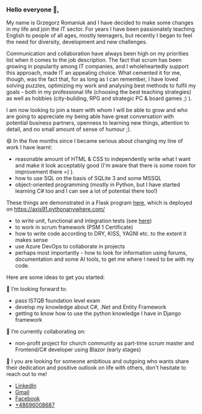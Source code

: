 ### Hello everyone 👋,

My name is Grzegorz Romaniuk and I have decided to make some changes in my life and join the IT sector. For years I have been passionately teaching English to people of all ages, mostly teenagers, but recently I began to feel the need for diversity, development and new challenges. 

Communication and collaboration have always been high on my priorities list when it comes to the job description. The fact that scrum has been growing in popularity among IT companies, and I wholeheartedly support this approach, made IT an appealing choice. What cemented it for me, though, was the fact that, for as long as I can remember, I have loved solving puzzles, optimizing my work and analysing best methods to fulfil my goals - both in my professional life (choosing the best teaching strategies) as well as hobbies (city-building, RPG and strategic PC & board games ;) ).

I am now looking to join a team with whom I will be able to grow and who are going to appreciate my being able have great conversation with potential business partners, openness to learning new things, attention to detail, and no small amount of sense of humour ;).

😄 In the five months since I became serious about changing my line of work I have learnt:
- reasonable amount of HTML & CSS to independently write what I want and make it look acceptably good (I'm aware that there is some room for improvement there =) ).
- how to use SQL on the basis of SQLite 3 and some MSSQL
- object-oriented programming (mostly in Python, but I have started learning C# too and I can see a lot of potential there too!)

These things are demonstrated in a Flask program [here](https://github.com/Axis1991/MonthlyBudget), which is deployed on https://axis91.pythonanywhere.com/

- to write unit, functional and integration tests (see [here](https://github.com/Axis1991/Budget_for_testing/tree/budget_tests_for_review))
- to work in scrum framework (PSM 1 Certificate)
- how to write code according to DRY, KISS, YAGNI etc. to the extent it makes sense
- use Azure DevOps to collaborate in projects
- perhaps most importantly - how to look for information using forums, documentation and some AI tools, to get me where I need to be with my code.

Here are some ideas to get you started:
 
🌱 I’m looking forward to:
- pass ISTQB foundation level exam
- develop my knowledge about C#, .Net and Entity Framework
- getting to know how to use the python knowledge I have in Django framework

👯 I’m currently collaborating on:
- non-profit project for church community as part-time scrum master and Frontend/C# developer using Blazor (early stages)

🤝 I you are looking for someone ambitious and outgoing who wants share their dedication and positive outlook on life with others, don't hesitate to reach out to me!
- [LinkedIn](https://www.linkedin.com/in/grzegorz-romaniuk-847269281)
- [Gmail](mailto:gromaniuk0@gmail.com)
- [Facebook](https://www.facebook.com/Axis1991)
- [+48696008687](tel:+48696008687)
